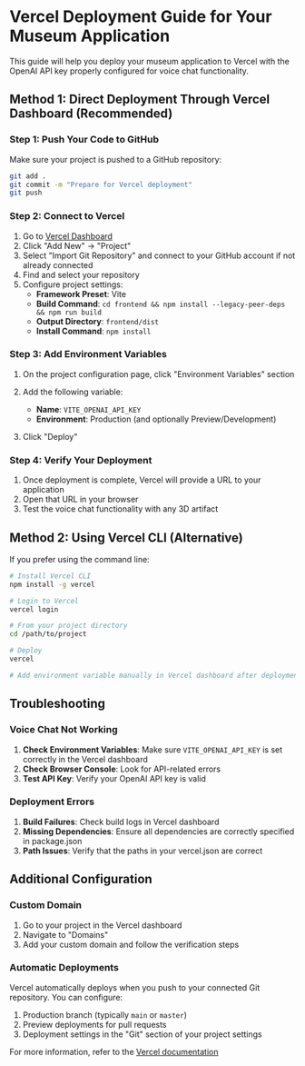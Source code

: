 # Vercel Deployment Guide for Your Museum Application

This guide will help you deploy your museum application to Vercel with the OpenAI API key properly configured for voice chat functionality.

## Method 1: Direct Deployment Through Vercel Dashboard (Recommended)

### Step 1: Push Your Code to GitHub

Make sure your project is pushed to a GitHub repository:

```bash
git add .
git commit -m "Prepare for Vercel deployment"
git push
```

### Step 2: Connect to Vercel

1. Go to [Vercel Dashboard](https://vercel.com/dashboard)
2. Click "Add New" → "Project"
3. Select "Import Git Repository" and connect to your GitHub account if not already connected
4. Find and select your repository 
5. Configure project settings:
   - **Framework Preset**: Vite
   - **Build Command**: `cd frontend && npm install --legacy-peer-deps && npm run build`
   - **Output Directory**: `frontend/dist`
   - **Install Command**: `npm install`

### Step 3: Add Environment Variables

1. On the project configuration page, click "Environment Variables" section
2. Add the following variable:
   - **Name**: `VITE_OPENAI_API_KEY`
   - **Environment**: Production (and optionally Preview/Development)

3. Click "Deploy"

### Step 4: Verify Your Deployment

1. Once deployment is complete, Vercel will provide a URL to your application
2. Open that URL in your browser
3. Test the voice chat functionality with any 3D artifact

## Method 2: Using Vercel CLI (Alternative)

If you prefer using the command line:

```bash
# Install Vercel CLI
npm install -g vercel

# Login to Vercel
vercel login

# From your project directory
cd /path/to/project

# Deploy
vercel

# Add environment variable manually in Vercel dashboard after deployment
```

## Troubleshooting

### Voice Chat Not Working

1. **Check Environment Variables**: Make sure `VITE_OPENAI_API_KEY` is set correctly in the Vercel dashboard
2. **Check Browser Console**: Look for API-related errors
3. **Test API Key**: Verify your OpenAI API key is valid

### Deployment Errors

1. **Build Failures**: Check build logs in Vercel dashboard
2. **Missing Dependencies**: Ensure all dependencies are correctly specified in package.json
3. **Path Issues**: Verify that the paths in your vercel.json are correct

## Additional Configuration

### Custom Domain

1. Go to your project in the Vercel dashboard
2. Navigate to "Domains"
3. Add your custom domain and follow the verification steps

### Automatic Deployments

Vercel automatically deploys when you push to your connected Git repository. You can configure:

1. Production branch (typically `main` or `master`)
2. Preview deployments for pull requests
3. Deployment settings in the "Git" section of your project settings

For more information, refer to the [Vercel documentation](https://vercel.com/docs)
